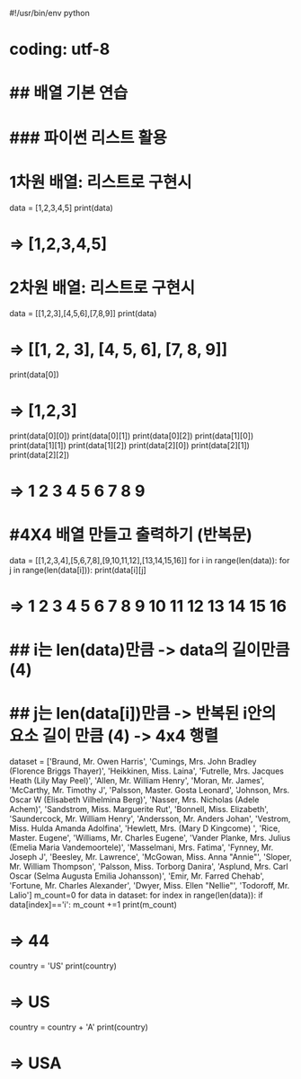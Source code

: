 #!/usr/bin/env python
# coding: utf-8

# ## 배열 기본 연습

# ### 파이썬 리스트 활용


# 1차원 배열: 리스트로 구현시
data = [1,2,3,4,5]
print(data)

# => [1,2,3,4,5]



# 2차원 배열: 리스트로 구현시
data = [[1,2,3],[4,5,6],[7,8,9]]
print(data)

# => [[1, 2, 3], [4, 5, 6], [7, 8, 9]]

print(data[0])

# => [1,2,3]


print(data[0][0])
print(data[0][1])
print(data[0][2])
print(data[1][0])
print(data[1][1])
print(data[1][2])
print(data[2][0])
print(data[2][1])
print(data[2][2])

# => 1 2 3 4 5 6 7 8 9




# #4X4 배열 만들고 출력하기 (반복문)
data = [[1,2,3,4],[5,6,7,8],[9,10,11,12],[13,14,15,16]]
for i in range(len(data)):
    for j in range(len(data[i])):
        print(data[i][j]

# => 1 2 3 4 5 6 7 8 9 10 11 12 13 14 15 16
              
# ## i는 len(data)만큼 -> data의 길이만큼(4)
# ## j는 len(data[i])만큼 -> 반복된 i안의 요소 길이 만큼 (4) -> 4x4 행렬
              
              
              

dataset = ['Braund, Mr. Owen Harris',
'Cumings, Mrs. John Bradley (Florence Briggs Thayer)',
'Heikkinen, Miss. Laina',
'Futrelle, Mrs. Jacques Heath (Lily May Peel)',
'Allen, Mr. William Henry',
'Moran, Mr. James',
'McCarthy, Mr. Timothy J',
'Palsson, Master. Gosta Leonard',
'Johnson, Mrs. Oscar W (Elisabeth Vilhelmina Berg)',
'Nasser, Mrs. Nicholas (Adele Achem)',
'Sandstrom, Miss. Marguerite Rut',
'Bonnell, Miss. Elizabeth',
'Saundercock, Mr. William Henry',
'Andersson, Mr. Anders Johan',
'Vestrom, Miss. Hulda Amanda Adolfina',
'Hewlett, Mrs. (Mary D Kingcome) ',
'Rice, Master. Eugene',
'Williams, Mr. Charles Eugene',
'Vander Planke, Mrs. Julius (Emelia Maria Vandemoortele)',
'Masselmani, Mrs. Fatima',
'Fynney, Mr. Joseph J',
'Beesley, Mr. Lawrence',
'McGowan, Miss. Anna "Annie"',
'Sloper, Mr. William Thompson',
'Palsson, Miss. Torborg Danira',
'Asplund, Mrs. Carl Oscar (Selma Augusta Emilia Johansson)',
'Emir, Mr. Farred Chehab',
'Fortune, Mr. Charles Alexander',
'Dwyer, Miss. Ellen "Nellie"',
'Todoroff, Mr. Lalio']
m_count=0
for data in dataset:
    for index in range(len(data)):
        if data[index]=='i':
            m_count +=1
print(m_count)

# => 44



country = 'US'
print(country)

# => US

country = country + 'A'
print(country)

# => USA




